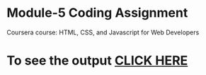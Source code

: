 
# Module-5 Coding Assignment

Coursera course: HTML, CSS, and Javascript for Web Developers

# To see the output [CLICK HERE](https://rawcdn.githack.com/patil98priyanka/HTML-CSS-JAVASCRIPT/71b6b007d91aa5fa3c3a4b61dc890d09d324625d/Assignments/Module_5/index.html)
